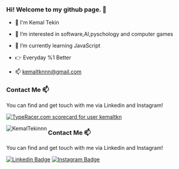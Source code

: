 ### Hi! Welcome to my github page. 👋
- 👋 I'm Kemal Tekin
- 👀 I’m interested in software,AI,pyschology and computer games 
- 🌱 I’m currently learning JavaScript
- :point_right: Everyday %1 Better 

- 📫 kemaltknnn@gmail.com
### Contact Me 📫
You can find and get touch with me via Linkedin and Instagram!

<a href="https://data.typeracer.com/pit/profile?user=kemaltkn&ref=badge" target="_top"><img src="https://data.typeracer.com/misc/badge?user=kemaltkn" border="0" alt="TypeRacer.com scorecard for user kemaltkn"/></a>

<img align="left" src="https://github-readme-stats.vercel.app/api/top-langs/?username=KemalTekinnn&layout=compact&hide=html" alt="KemalTekinnn" /></p>
### Contact Me 📫
You can find and get touch with me via Linkedin and Instagram!



[![Linkedin Badge](https://img.shields.io/badge/KemalTekin-follow%20on%20linkedin-blue?style=for-the-badge&logo=linkedin)](https://www.linkedin.com/in/KemalTekinn/)
[![Instagram Badge](https://img.shields.io/badge/KemalTekin-follow%20on%20instagram-blue?style=for-the-badge&logo=instagram)](https://instagram.com/kemalttekin/)
